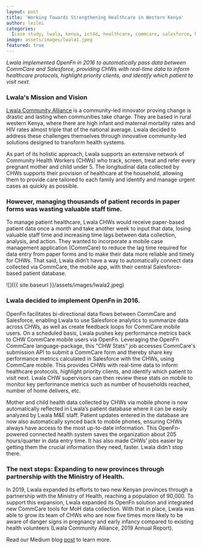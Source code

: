 ```yaml
---
layout: post
title: 'Working Towards Strengthening Healthcare in Western Kenya'
author: leilei
categories:
  [case study, lwala, kenya, ict4d, healthcare, commcare, salesforce, MoHdata]
image: assets/images/lwala1.jpeg
featured: true
---
```


_Lwala implemented OpenFn in 2016 to automatically pass data between CommCare and Salesforce, providing CHWs with real-time data to inform healthcare  protocols, highlight priority clients, and identify which patient to visit next._

### Lwala's Mission and Vision

[Lwala Community Alliance](http://www.lwala.org) is a community-led innovator proving change is drastic and lasting when communities take charge. They are based in rural western Kenya, where there are high infant and maternal mortality rates and HIV rates almost triple that of the national average. Lwala decided to address these challenges themselves through innovative community-led solutions designed to transform health systems. 

As part of its holistic approach, Lwala supports an extensive network of Community Health Workers (CHWs) who track, screen, treat and refer every pregnant mother and child under 5. The longitudinal data collected by CHWs supports their provision of healthcare at the household, allowing them to provide care tailored to each family and identify and manage urgent cases as quickly as possible. 

### However, managing thousands of patient records in paper forms was wasting valuable staff time. 

To manage patient healthcare, Lwala CHWs would receive paper-based patient data once a month and take another week to input that data, losing valuable staff time and increasing time lags between data collection, analysis, and action. They wanted to incorporate a mobile case management application (CommCare) to reduce the lag time required for data entry from paper forms and to make their data more reliable and timely for CHWs. That said, Lwala didn’t have a way to automatically connect data collected via CommCare, the mobile app, with their central Salesforce-based patient database. 

![]({{ site.baseurl }}/assets/images/lwala2.jpeg)

### Lwala decided to implement OpenFn in 2016. 

OpenFn facilitates bi-directional data flows between CommCare and Salesforce, enabling Lwala to use Salesforce analytics to summarize data across CHWs, as well as create feedback loops for CommCare mobile users. On a scheduled basis, Lwala pushes key performance metrics back to CHW CommCare mobile users via OpenFn. Leveraging the OpenFn CommCare language-package, this "CHW Stats" job accesses CommCare's submission API to submit a CommCare form and thereby share key performance metrics calculated in Salesforce with the CHWs, using CommCare mobile. This provides CHWs with real-time data to inform healthcare  protocols, highlight priority clients, and identify which patient to visit next. Lwala CHW supervisors can then review these stats on mobile to monitor key performance metrics such as number of households reached, number of home delivers, etc. 

Mother and child health data collected by CHWs via mobile phone is now automatically reflected in Lwala’s patient database where it can be easily analyzed by Lwala M&E staff. Patient updates entered in the database are now also automatically synced back to mobile phones, ensuring CHWs always have access to the most up-to-date information. This OpenFn-powered connected health system saves the organization about 205 hours/quarter in data entry time. It has also made CHWs’ jobs easier by getting them the crucial information they need, faster. Lwala didn’t stop there. 

### The next steps: Expanding to new provinces through partnership with the Ministry of Health.

In 2019, Lwala expanded its efforts to two new Kenyan provinces through a partnership with the Ministry of Health, reaching a population of 90,000. To support this expansion, Lwala expanded its OpenFn solution and integrated new CommCare tools for MoH data collection. With that in place, Lwala was able to grow its team of CHWs who are now five times more likely to be aware of danger signs in pregnancy and early infancy compared to existing health volunteers (Lwala Community Alliance, 2019 Annual Report). 


Read our Medium blog [post](https://medium.com/@taylordowns2000/building-a-real-time-decision-support-tool-for-community-health-workers-75ef8a4ba520?source=---------7------------------) to learn more.


